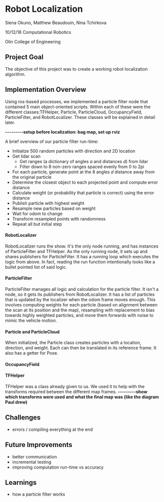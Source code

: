# Robot Localization

Siena Okuno, Matthew Beaudouin, Nina Tchirkova

10/12/18
Computational Robotics

Olin College of Engineering

## Project Goal
The objective of this project was to create a working robot localization algorithm.

## Implementation Overview
Using ros-based processes, we implemented a particle filter node that contained 5 main object-oriented scripts. Within each of these were the different classes:TFHelper, Particle, ParticleCloud, OccupancyField, ParticleFilter, and RobotLocalizer. These classes will be explained in detail later.

**---------setup before localization: bag map, set up rviz**

A brief overview of our particle filter run-time:
+ Initialize 500 random particles with direction and 2D location
+ Get lidar scan
  + Get ranges (a dictionary of angles *a* and distances *d*) from lidar
  + Filter down to 8 non-zero ranges spaced evenly from 0 to 2pi
+ For each particle, generate point at the 8 angles *d* distance away from the original particle
+ Determine the closest object to each projected point and compute error distance
+ Calculate weight (or probability that particle is correct) using the error distance
+ Publish particle with highest weight
+ Resample new particles based on weight
+ Wait for odom to change
+ Transform resampled points with randomness
+ Repeat all but initial step

#### RobotLocalizer
RobotLocalizer runs the show. It's the only node running, and has instances of ParticleFilter and TFHelper. As the only running node, it sets up and shares publishers for ParticleFilter. It has a running loop which executes the logic from above. In fact, reading the run function intentionally looks like a bullet pointed list of said logic.

#### ParticleFilter
ParticleFilter manages all logic and calculation for the particle filter. It isn't a node, so it gets its publishers from RobotLocalizer. It has a list of particles that is updated by the localizer when the odom frame moves enough. This involves computing weights for each particle (based on alignment between the scan at its position and the map), resampling with replacement to bias towards highly weighted particles, and move them forwards with noise to mimic the vehicle motion.

#### Particle and ParticleCloud
When initialized, the Particle class creates particles with a location, direction, and weight. Each can then be translated in its reference frame. It also has a getter for Pose.

#### OccupancyField
#### TFHelper
TFHelper was a class already given to us. We used it to help with the transforms required between the different map frames.
**---------show which transforms were used and what the final map was (like the diagram Paul drew)**



## Challenges
+ errors / compiling everything at the end

## Future Improvements
+ better communication
+ incremental testing
+ improving computation run-time vs accuracy

## Learnings
+ how a particle filter works
